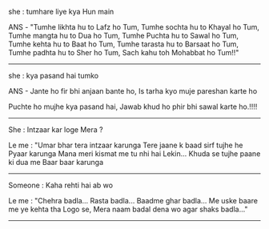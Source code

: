 she : tumhare liye kya Hun main

ANS - "Tumhe likhta hu to Lafz ho Tum, Tumhe sochta hu to Khayal ho Tum, Tumhe mangta hu to Dua ho Tum, Tumhe Puchta hu to Sawal ho Tum, Tumhe kehta hu to Baat ho Tum, Tumhe tarasta hu to Barsaat ho Tum, Tumhe padhta hu to Sher ho Tum, Sach kahu toh Mohabbat ho Tum!!"

____

she : kya pasand hai tumko

ANS - Jante ho fir bhi anjaan bante ho, Is tarha kyo muje pareshan karte ho

Puchte ho mujhe kya pasand hai, Jawab khud ho phir bhi sawal karte ho.!!!!

___

She : Intzaar kar loge Mera ?

Le me :
"Umar bhar tera intzaar karunga
Tere jaane k baad sirf tujhe he
Pyaar karunga
Mana meri kismat me tu nhi hai
Lekin...
Khuda se tujhe paane ki dua me
Baar baar karunga

___
Someone : Kaha rehti hai ab wo

Le me :
"Chehra badla... Rasta badla...
Baadme ghar badla...
Me uske baare me ye kehta tha
Logo se,
Mera naam badal dena wo agar
shaks badla..."

___
